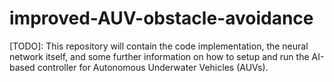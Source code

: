 # improved-AUV-obstacle-avoidance

[TODO]: This repository will contain the code implementation, the neural network itself, and some further information on how to setup and run the AI-based controller for Autonomous Underwater Vehicles (AUVs).
